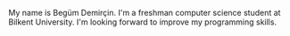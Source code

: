 My name is Begüm Demirçin. 
I'm a freshman computer science student at Bilkent University.
I'm looking forward to improve my programming skills.

